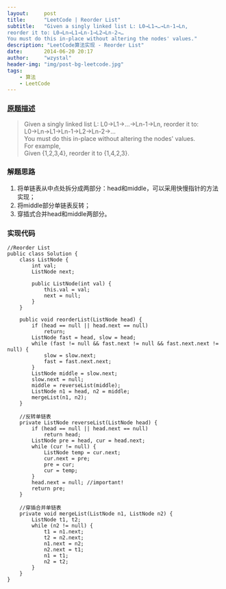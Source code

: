 ```yaml
---
layout:     post
title:      "LeetCode | Reorder List"
subtitle:   "Given a singly linked list L: L0→L1→…→Ln-1→Ln,
reorder it to: L0→Ln→L1→Ln-1→L2→Ln-2→…
You must do this in-place without altering the nodes' values."
description: "LeetCode算法实现 - Reorder List"
date:       2014-06-20 20:17
author:     "wzystal"
header-img: "img/post-bg-leetcode.jpg"
tags:
    - 算法
    - LeetCode
---
```


### [原题描述](https://oj.leetcode.com/problems/reorder-list/)
> Given a singly linked list L: L0→L1→…→Ln-1→Ln,
reorder it to: L0→Ln→L1→Ln-1→L2→Ln-2→…  
You must do this in-place without altering the nodes' values.  
For example,   
Given {1,2,3,4}, reorder it to {1,4,2,3}.

### 解题思路
1. 将单链表从中点处拆分成两部分：head和middle，可以采用快慢指针的方法实现；
2. 将middle部分单链表反转；
3. 穿插式合并head和middle两部分。

### 实现代码
```
//Reorder List  
public class Solution {  
    class ListNode {  
        int val;  
        ListNode next;  
  
        public ListNode(int val) {  
            this.val = val;  
            next = null;  
        }  
    }  
  
    public void reorderList(ListNode head) {  
        if (head == null || head.next == null)  
            return;  
        ListNode fast = head, slow = head;  
        while (fast != null && fast.next != null && fast.next.next != null) {  
            slow = slow.next;  
            fast = fast.next.next;  
        }  
        ListNode middle = slow.next;  
        slow.next = null;  
        middle = reverseList(middle);  
        ListNode n1 = head, n2 = middle;  
        mergeList(n1, n2);  
    }  
  
    //反转单链表  
    private ListNode reverseList(ListNode head) {  
        if (head == null || head.next == null)  
            return head;  
        ListNode pre = head, cur = head.next;  
        while (cur != null) {  
            ListNode temp = cur.next;  
            cur.next = pre;  
            pre = cur;  
            cur = temp;  
        }  
        head.next = null; //important!  
        return pre;  
    }  
  
    //穿插合并单链表  
    private void mergeList(ListNode n1, ListNode n2) {  
        ListNode t1, t2;  
        while (n2 != null) {  
            t1 = n1.next;  
            t2 = n2.next;  
            n1.next = n2;  
            n2.next = t1;  
            n1 = t1;  
            n2 = t2;  
        }  
    }  
}  
```


